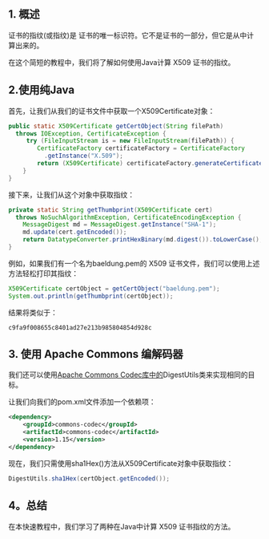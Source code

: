 ## 1. 概述

证书的指纹(或指纹)是 证书的唯一标识符。它不是证书的一部分，但它是从中计算出来的。

在这个简短的教程中，我们将了解如何使用Java计算 X509 证书的指纹。

## 2.使用纯Java

首先，让我们从我们的证书文件中获取一个X509Certificate对象：

```java
public static X509Certificate getCertObject(String filePath) 
  throws IOException, CertificateException {
     try (FileInputStream is = new FileInputStream(filePath)) {
        CertificateFactory certificateFactory = CertificateFactory
          .getInstance("X.509");
        return (X509Certificate) certificateFactory.generateCertificate(is);
    }
}
```

接下来，让我们从这个对象中获取指纹：

```java
private static String getThumbprint(X509Certificate cert) 
  throws NoSuchAlgorithmException, CertificateEncodingException {
    MessageDigest md = MessageDigest.getInstance("SHA-1");
    md.update(cert.getEncoded());
    return DatatypeConverter.printHexBinary(md.digest()).toLowerCase();
}
```

例如，如果我们有一个名为baeldung.pem的 X509 证书文件，我们可以使用上述方法轻松打印其指纹：

```java
X509Certificate certObject = getCertObject("baeldung.pem");
System.out.println(getThumbprint(certObject));
```

结果将类似于：

```plaintext
c9fa9f008655c8401ad27e213b985804854d928c
```

## 3. 使用 Apache Commons 编解码器

我们还可以使用[Apache Commons Codec库中的](https://search.maven.org/search?q=g:commons-codec)DigestUtils类来实现相同的目标。

让我们向我们的pom.xml文件添加一个依赖项：

```xml
<dependency>
    <groupId>commons-codec</groupId>
    <artifactId>commons-codec</artifactId>
    <version>1.15</version>
</dependency>
```

现在，我们只需使用sha1Hex()方法从X509Certificate对象中获取指纹：

```java
DigestUtils.sha1Hex(certObject.getEncoded());
```

## 4。总结

在本快速教程中，我们学习了两种在Java中计算 X509 证书指纹的方法。